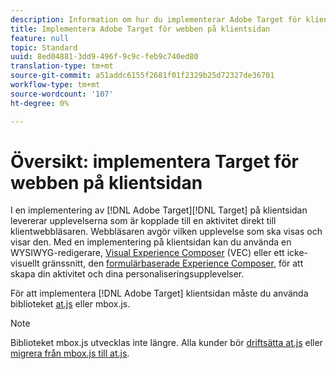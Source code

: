 ```yaml
---
description: Information om hur du implementerar Adobe Target för klientwebben.
title: Implementera Adobe Target för webben på klientsidan
feature: null
topic: Standard
uuid: 8ed04881-3dd9-496f-9c9c-feb9c740ed80
translation-type: tm+mt
source-git-commit: a51addc6155f2681f01f2329b25d72327de36701
workflow-type: tm+mt
source-wordcount: '107'
ht-degree: 0%

---
```



# Översikt: implementera Target för webben på klientsidan

I en implementering av [!DNL Adobe Target][!DNL Target] på klientsidan levererar upplevelserna som är kopplade till en aktivitet direkt till klientwebbläsaren. Webbläsaren avgör vilken upplevelse som ska visas och visar den. Med en implementering på klientsidan kan du använda en WYSIWYG-redigerare, [Visual Experience Composer](/help/c-experiences/c-visual-experience-composer/visual-experience-composer.md) (VEC) eller ett icke-visuellt gränssnitt, den [formulärbaserade Experience Composer](/help/c-experiences/form-experience-composer.md), för att skapa din aktivitet och dina personaliseringsupplevelser.

För att implementera [!DNL Adobe Target] klientsidan måste du använda biblioteket [at.js](/help/c-implementing-target/c-implementing-target-for-client-side-web/c-how-atjs-works/how-atjs-works.md) eller mbox.js.

>[!NOTE]
>
>Biblioteket mbox.js utvecklas inte längre. Alla kunder bör [driftsätta at.js](/help/c-implementing-target/c-implementing-target-for-client-side-web/how-to-deployatjs/how-to-deployatjs.md) eller [migrera från mbox.js till at.js](/help/c-implementing-target/c-implementing-target-for-client-side-web/t-mbox-download/c-target-atjs-implementation/target-migrate-atjs.md).

